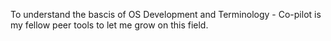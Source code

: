 To understand the bascis of OS Development and Terminology - Co-pilot is my fellow peer tools to let me grow on this field.